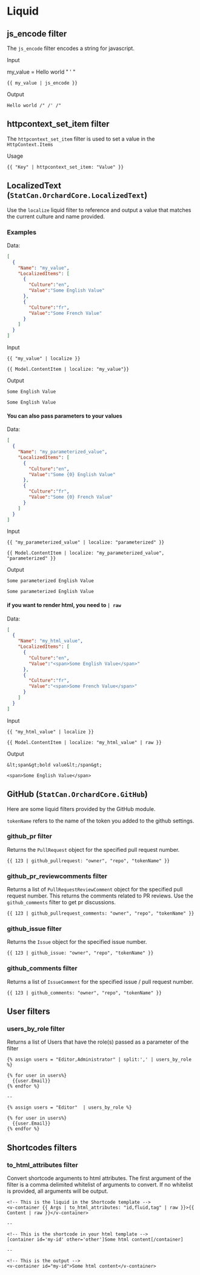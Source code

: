 # Liquid

## js_encode filter

The `js_encode` filter encodes a string for javascript.

Input

my_value = Hello world " ' " 

```liquid
{{ my_value | js_encode }}
```

Output

```text
Hello world /" /' /" 
```

## httpcontext_set_item filter

The `httpcontext_set_item` filter is used to set a value in the `HttpContext.Items` 

Usage


```liquid
{{ "Key" | httpcontext_set_item: "Value" }}
```


## LocalizedText (`StatCan.OrchardCore.LocalizedText`) 

Use the `localize` liquid filter to reference and output a value that matches the current culture and name provided. 

### Examples

Data: 
```json
[
  {
    "Name": "my_value",
    "LocalizedItems": [
      {
        "Culture":"en",
        "Value":"Some English Value"
      },
      {
        "Culture":"fr",
        "Value":"Some French Value"
      }
    ]
  }
]

```
Input

```liquid
{{ "my_value" | localize }}

{{ Model.ContentItem | localize: "my_value"}}
```

Output

```text
Some English Value

Some English Value
```

#### You can also pass parameters to your values

Data: 
```json
[
  {
    "Name": "my_parameterized_value",
    "LocalizedItems": [
      {
        "Culture":"en",
        "Value":"Some {0} English Value"
      },
      {
        "Culture":"fr",
        "Value":"Some {0} French Value"
      }
    ]
  }
]

```
Input

```liquid
{{ "my_parameterized_value" | localize: "parameterized" }}

{{ Model.ContentItem | localize: "my_parameterized_value", "parameterized" }}
```

Output

```text
Some parameterized English Value

Some parameterized English Value
```

#### if you want to render html, you need to `| raw`

Data: 
```json
[
  {
    "Name": "my_html_value",
    "LocalizedItems": [
      {
        "Culture":"en",
        "Value":"<span>Some English Value</span>"
      },
      {
        "Culture":"fr",
        "Value":"<span>Some French Value</span>"
      }
    ]
  }
]

```
Input

```liquid
{{ "my_html_value" | localize }}

{{ Model.ContentItem | localize: "my_html_value" | raw }}
```

Output

```text
&lt;span&gt;bold value&lt;/span&gt;

<span>Some English Value</span>
```

## GitHub (`StatCan.OrchardCore.GitHub`)

Here are some liquid filters provided by the GitHub module.

`tokenName` refers to the name of the token you added to the github settings.

### github_pr filter

Returns the `PullRequest` object for the specified pull request number.

```liquid
{{ 123 | github_pullrequest: "owner", "repo", "tokenName" }}
```

### github_pr_reviewcomments filter

Returns a list of `PullRequestReviewComment` object for the specified pull request number.
This returns the comments related to PR reviews. Use the `github_comments` filter to get pr discussions.

```liquid
{{ 123 | github_pullrequest_comments: "owner", "repo", "tokenName" }}
```

### github_issue filter

Returns the `Issue` object for the specified issue number.

```liquid
{{ 123 | github_issue: "owner", "repo", "tokenName" }}
```

### github_comments filter

Returns a list of `IssueComment` for the specified issue / pull request number.

```liquid
{{ 123 | github_comments: "owner", "repo", "tokenName" }}
```


## User filters

### users_by_role filter

Returns a list of Users that have the role(s) passed as a parameter of the filter

```liquid
{% assign users = "Editor,Administrator" | split:',' | users_by_role %}

{% for user in users%}
  {{user.Email}}
{% endfor %}

--

{% assign users = "Editor"  | users_by_role %}

{% for user in users%}
  {{user.Email}}
{% endfor %}
```

## Shortcodes filters

### to_html_attributes filter

Convert shortcode arguments to html attributes. The first argument of the filter is a comma delimited whitelist of arguments to convert. If no whitelist is provided, all arguments will be output.

```liquid
<!-- This is the liquid in the Shortcode template -->
<v-container {{ Args | to_html_attributes: "id,fluid,tag" | raw }}>{{ Content | raw }}</v-container>

--

<!-- This is the shortcode in your html template -->
[container id='my-id' other='other']Some html content[/container]

--

<!-- This is the output -->
<v-container id="my-id">Some html content</v-container>

```
